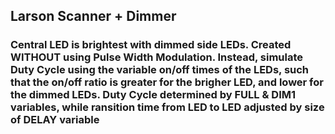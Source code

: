 ## Larson Scanner + Dimmer

### Central LED is brightest with dimmed side LEDs. Created WITHOUT using Pulse Width Modulation. Instead, simulate Duty Cycle using the variable on/off times of the LEDs, such that the on/off ratio is greater for the brigher LED, and lower for the dimmed LEDs. Duty Cycle determined by FULL & DIM1 variables, while ransition time from LED to LED adjusted by size of DELAY variable

